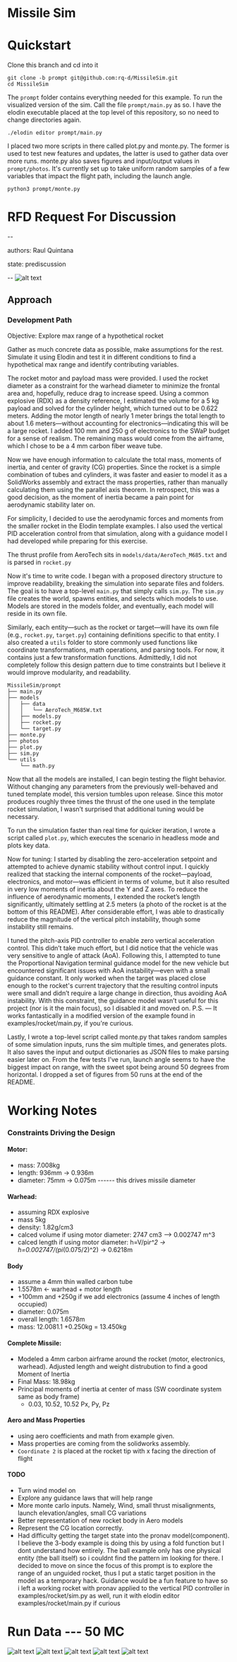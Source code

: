 # Missile Sim
# Quickstart

Clone this branch and cd into it
```
git clone -b prompt git@github.com:rq-d/MissileSim.git
cd MissileSim
```

The `prompt` folder contains everything needed for this example. To run the visualized version of the sim. Call the file `prompt/main.py` as so. I have the elodin executable placed at the top level of this repository, so no need to change directories again.
```
./elodin editor prompt/main.py
```

I placed two more scripts in there called plot.py and monte.py. The former is used to test new features and updates, the latter is used to gather data over more runs. monte.py also saves figures and input/output values in `prompt/photos`. It's currently set up to take uniform random samples of a few variables that impact the flight path, including the launch angle.
```
python3 prompt/monte.py
```

# RFD Request For Discussion

--

authors: Raul Quintana

state:  prediscussion

--
![alt text](prompt/photos/missile.PNG "Title")
## Approach


### Development Path
Objective: Explore max range of a hypothetical rocket

Gather as much concrete data as possible, make assumptions for the rest. Simulate it using Elodin and test it in different conditions to find a hypothetical max range and identify contributing variables.

The rocket motor and payload mass were provided. I used the rocket diameter as a constraint for the warhead diameter to minimize the frontal area and, hopefully, reduce drag to increase speed. Using a common explosive (RDX) as a density reference, I estimated the volume for a 5 kg payload and solved for the cylinder height, which turned out to be 0.622 meters. Adding the motor length of nearly 1 meter brings the total length to about 1.6 meters—without accounting for electronics—indicating this will be a large rocket. I added 100 mm and 250 g of electronics to the SWaP budget for a sense of realism. The remaining mass would come from the airframe, which I chose to be a 4 mm carbon fiber weave tube.

Now we have enough information to calculate the total mass, moments of inertia, and center of gravity (CG) properties. Since the rocket is a simple combination of tubes and cylinders, it was faster and easier to model it as a SolidWorks assembly and extract the mass properties, rather than manually calculating them using the parallel axis theorem. In retrospect, this was a good decision, as the moment of inertia became a pain point for aerodynamic stability later on.

For simplicity, I decided to use the aerodynamic forces and moments from the smaller rocket in the Elodin template examples. I also used the vertical PID acceleration control from that simulation, along with a guidance model I had developed while preparing for this exercise.

The thrust profile from AeroTech sits in `models/data/AeroTech_M685.txt` and is parsed in `rocket.py`

Now it's time to write code. I began with a proposed directory structure to improve readability, breaking the simulation into separate files and folders. The goal is to have a top-level `main.py` that simply calls `sim.py`. The `sim.py` file creates the world, spawns entities, and selects which models to use. Models are stored in the models folder, and eventually, each model will reside in its own file.

Similarly, each entity—such as the rocket or target—will have its own file (e.g., `rocket.py`, `target.py`) containing definitions specific to that entity. I also created a `utils` folder to store commonly used functions like coordinate transformations, math operations, and parsing tools. For now, it contains just a few transformation functions. Admittedly, I did not completely follow this design pattern due to time constraints but I believe it would improve modularity, and readability.

```
MissileSim/prompt
├── main.py
├── models
│   ├── data
│   │   └── AeroTech_M685W.txt
│   ├── models.py
│   ├── rocket.py
│   └── target.py
├── monte.py
├── photos
├── plot.py
├── sim.py
└── utils
    └── math.py
```

Now that all the models are installed, I can begin testing the flight behavior. Without changing any parameters from the previously well-behaved and tuned template model, this version tumbles upon release. Since this motor produces roughly three times the thrust of the one used in the template rocket simulation, I wasn’t surprised that additional tuning would be necessary.

To run the simulation faster than real time for quicker iteration, I wrote a script called `plot.py`, which executes the scenario in headless mode and plots key data.

Now for tuning: I started by disabling the zero-acceleration setpoint and attempted to achieve dynamic stability without control input. I quickly realized that stacking the internal components of the rocket—payload, electronics, and motor—was efficient in terms of volume, but it also resulted in very low moments of inertia about the Y and Z axes. To reduce the influence of aerodynamic moments, I extended the rocket’s length significantly, ultimately settling at 2.5 meters (a photo of the rocket is at the bottom of this README). After considerable effort, I was able to drastically reduce the magnitude of the vertical pitch instability, though some instability still remains.

I tuned the pitch-axis PID controller to enable zero vertical acceleration control. This didn’t take much effort, but I did notice that the vehicle was very sensitive to angle of attack (AoA). Following this, I attempted to tune the Proportional Navigation terminal guidance model for the new vehicle but encountered significant issues with AoA instability—even with a small guidance constant. It only worked when the target was placed close enough to the rocket's current trajectory that the resulting control inputs were small and didn’t require a large change in direction, thus avoiding AoA instability. With this constraint, the guidance model wasn’t useful for this project (nor is it the main focus), so I disabled it and moved on.
P.S. — It works fantastically in a modified version of the example found in examples/rocket/main.py, if you're curious.

Lastly, I wrote a top-level script called monte.py that takes random samples of some simulation inputs, runs the sim multiple times, and generates plots. It also saves the input and output dictionaries as JSON files to make parsing easier later on. From the few tests I’ve run, launch angle seems to have the biggest impact on range, with the sweet spot being around 50 degrees from horizontal. I dropped a set of figures from 50 runs at the end of the README.

# Working Notes

### Constraints Driving the Design
#### Motor:
- mass: 7.008kg
- length: 936mm -> 0.936m
- diameter: 75mm -> 0.075m ------ this drives missile diameter

#### Warhead:
- assuming RDX explosive
- mass 5kg
- density: 1.82g/cm3
- calced volume if using motor diameter: 2747 cm3 --> 0.002747 m^3
- calced length if using motor diameter: h=V/pi*r^2 -> h=0.002747/(pi*(0.075/2)^2) -> 0.6218m

#### Body
- assume a 4mm thin walled carbon tube
- 1.5578m <- warhead + motor length
- +100mm and +250g if we add electronics (assume 4 inches of length occupied)
- diameter: 0.075m
- overall length: 1.6578m
- mass: 12.0081.1 +0.250kg = 13.450kg

#### Complete Missile:
- Modeled a 4mm carbon airframe around the rocket (motor, electronics, warhead). Adjusted length and weight distrubution to find a good Moment of Inertia
- Final Mass: 18.98kg
- Principal moments of inertia at center of mass (SW coordinate system same as body frame)
  - 0.03, 10.52, 10.52 Px, Py, Pz

#### Aero and Mass Properties
- using aero coefficients and math from example given.
- Mass properties are coming from the solidworks assembly.
- `Coordinate 2` is placed at the rocket tip with x facing the direction of flight

#### TODO
- Turn wind model on
- Explore any guidance laws that will help range
- More monte carlo inputs. Namely, Wind, small thrust misalignments, launch elevation/angles, small CG variations
- Better representation of new rocket body in Aero models
- Represent the CG location correctly.
- Had difficulty getting the target state into the pronav model(component). I believe the 3-body example is doing this by using a fold function but I dont understand how entirely. The ball example only has one physical entity (the ball itself) so i couldnt find the pattern im looking for there. I decided to move on since the focus of this prompt is to explore the range of an unguided rocket, thus I put a static target position in the model as a temporary hack. Guidance would be a fun feature to have so i left a working rocket with pronav applied to the vertical PID controller in examples/rocket/sim.py as well, run it with elodin editor examples/rocket/main.py if curious

# Run Data --- 50 MC
![alt text](prompt/photos/figure_2.png "Title")
![alt text](prompt/photos/figure_1.png "Title")
![alt text](prompt/photos/figure_3.png "Title")
![alt text](prompt/photos/figure_4.png "Title")
![alt text](prompt/photos/figure_5.png "Title")